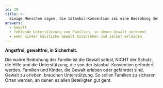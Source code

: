 ```yaml
---
id: 39
title: >-
  Einige Menschen sagen, die Istanbul-Konvention sei eine Bedrohung der Familie. Die wahre Bedrohung von Familien ist
answers:
  - Gewalt
  - fehlende Unterstützung von Familien, in denen Gewalt vorkommt
  - wenn Kinder häusliche Gewalt mitansehen und selbst erleiden
---
```

**Angstfrei, gewaltfrei, in Sicherheit.**

Die wahre Bedrohung der Familie ist die Gewalt selbst, NICHT der Schutz, die
Hilfe und die Unterstützung, die von der Istanbul-Konvention gefordert werden.
Familien und Kinder, die Gewalt erleben oder gefährdet sind, Gewalt zu erleben,
brauchen Unterstützung. So sollen Familien zu sicheren Orten werden, an denen
es allen Beteiligten gut geht.
